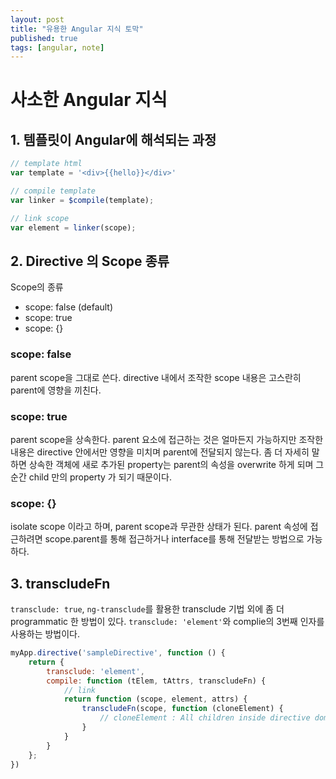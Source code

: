 ```yaml
---
layout: post
title: "유용한 Angular 지식 토막"
published: true
tags: [angular, note]
---
```


# 사소한 Angular 지식

## 1. 템플릿이 Angular에 해석되는 과정

```javascript
// template html
var template = '<div>{{hello}}</div>'

// compile template
var linker = $compile(template);

// link scope
var element = linker(scope);
```

## 2. Directive 의 Scope 종류

Scope의 종류
- scope: false (default)
- scope: true
- scope: {}

### scope: false
parent scope을 그대로 쓴다. directive 내에서 조작한 scope 내용은 고스란히 parent에 영향을 끼친다.

<!-- more -->

### scope: true
parent scope을 상속한다. parent 요소에 접근하는 것은 얼마든지 가능하지만 조작한 내용은 directive 안에서만 영향을 미치며 parent에 전달되지 않는다.
좀 더 자세히 말하면 상속한 객체에 새로 추가된 property는 parent의 속성을 overwrite 하게 되며 그 순간 child 만의 property 가 되기 때문이다.

### scope: {}
isolate scope 이라고 하며, parent scope과 무관한 상태가 된다. parent 속성에 접근하려면 scope.parent를 통해 접근하거나 interface를 통해 전달받는 방법으로 가능하다.

## 3. transcludeFn
`transclude: true`, `ng-transclude`를 활용한 transclude 기법 외에 좀 더 programmatic 한 방법이 있다. `transclude: 'element'`와 complie의 3번째 인자를 사용하는 방법이다.

```javascript
myApp.directive('sampleDirective', function () {
    return {
        transclude: 'element',
        compile: function (tElem, tAttrs, transcludeFn) {
            // link
            return function (scope, element, attrs) {
                transcludeFn(scope, function (cloneElement) {
                    // cloneElement : All children inside directive dom
                }
            }
        }
    };
})
```

